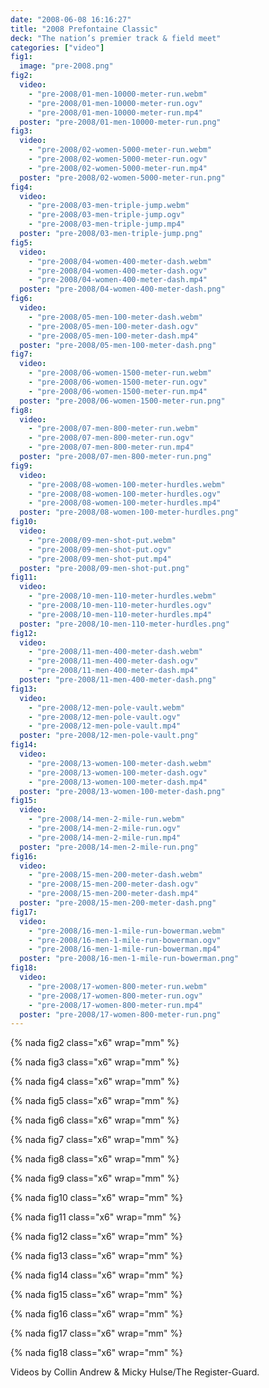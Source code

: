 ```yaml
---
date: "2008-06-08 16:16:27"
title: "2008 Prefontaine Classic"
deck: "The nation’s premier track & field meet"
categories: ["video"]
fig1:
  image: "pre-2008.png"
fig2:
  video:
    - "pre-2008/01-men-10000-meter-run.webm"
    - "pre-2008/01-men-10000-meter-run.ogv"
    - "pre-2008/01-men-10000-meter-run.mp4"
  poster: "pre-2008/01-men-10000-meter-run.png"
fig3:
  video:
    - "pre-2008/02-women-5000-meter-run.webm"
    - "pre-2008/02-women-5000-meter-run.ogv"
    - "pre-2008/02-women-5000-meter-run.mp4"
  poster: "pre-2008/02-women-5000-meter-run.png"
fig4:
  video:
    - "pre-2008/03-men-triple-jump.webm"
    - "pre-2008/03-men-triple-jump.ogv"
    - "pre-2008/03-men-triple-jump.mp4"
  poster: "pre-2008/03-men-triple-jump.png"
fig5:
  video:
    - "pre-2008/04-women-400-meter-dash.webm"
    - "pre-2008/04-women-400-meter-dash.ogv"
    - "pre-2008/04-women-400-meter-dash.mp4"
  poster: "pre-2008/04-women-400-meter-dash.png"
fig6:
  video:
    - "pre-2008/05-men-100-meter-dash.webm"
    - "pre-2008/05-men-100-meter-dash.ogv"
    - "pre-2008/05-men-100-meter-dash.mp4"
  poster: "pre-2008/05-men-100-meter-dash.png"
fig7:
  video:
    - "pre-2008/06-women-1500-meter-run.webm"
    - "pre-2008/06-women-1500-meter-run.ogv"
    - "pre-2008/06-women-1500-meter-run.mp4"
  poster: "pre-2008/06-women-1500-meter-run.png"
fig8:
  video:
    - "pre-2008/07-men-800-meter-run.webm"
    - "pre-2008/07-men-800-meter-run.ogv"
    - "pre-2008/07-men-800-meter-run.mp4"
  poster: "pre-2008/07-men-800-meter-run.png"
fig9:
  video:
    - "pre-2008/08-women-100-meter-hurdles.webm"
    - "pre-2008/08-women-100-meter-hurdles.ogv"
    - "pre-2008/08-women-100-meter-hurdles.mp4"
  poster: "pre-2008/08-women-100-meter-hurdles.png"
fig10:
  video:
    - "pre-2008/09-men-shot-put.webm"
    - "pre-2008/09-men-shot-put.ogv"
    - "pre-2008/09-men-shot-put.mp4"
  poster: "pre-2008/09-men-shot-put.png"
fig11:
  video:
    - "pre-2008/10-men-110-meter-hurdles.webm"
    - "pre-2008/10-men-110-meter-hurdles.ogv"
    - "pre-2008/10-men-110-meter-hurdles.mp4"
  poster: "pre-2008/10-men-110-meter-hurdles.png"
fig12:
  video:
    - "pre-2008/11-men-400-meter-dash.webm"
    - "pre-2008/11-men-400-meter-dash.ogv"
    - "pre-2008/11-men-400-meter-dash.mp4"
  poster: "pre-2008/11-men-400-meter-dash.png"
fig13:
  video:
    - "pre-2008/12-men-pole-vault.webm"
    - "pre-2008/12-men-pole-vault.ogv"
    - "pre-2008/12-men-pole-vault.mp4"
  poster: "pre-2008/12-men-pole-vault.png"
fig14:
  video:
    - "pre-2008/13-women-100-meter-dash.webm"
    - "pre-2008/13-women-100-meter-dash.ogv"
    - "pre-2008/13-women-100-meter-dash.mp4"
  poster: "pre-2008/13-women-100-meter-dash.png"
fig15:
  video:
    - "pre-2008/14-men-2-mile-run.webm"
    - "pre-2008/14-men-2-mile-run.ogv"
    - "pre-2008/14-men-2-mile-run.mp4"
  poster: "pre-2008/14-men-2-mile-run.png"
fig16:
  video:
    - "pre-2008/15-men-200-meter-dash.webm"
    - "pre-2008/15-men-200-meter-dash.ogv"
    - "pre-2008/15-men-200-meter-dash.mp4"
  poster: "pre-2008/15-men-200-meter-dash.png"
fig17:
  video:
    - "pre-2008/16-men-1-mile-run-bowerman.webm"
    - "pre-2008/16-men-1-mile-run-bowerman.ogv"
    - "pre-2008/16-men-1-mile-run-bowerman.mp4"
  poster: "pre-2008/16-men-1-mile-run-bowerman.png"
fig18:
  video:
    - "pre-2008/17-women-800-meter-run.webm"
    - "pre-2008/17-women-800-meter-run.ogv"
    - "pre-2008/17-women-800-meter-run.mp4"
  poster: "pre-2008/17-women-800-meter-run.png"
---
```


{% nada fig2 class="x6" wrap="mm" %}

{% nada fig3 class="x6" wrap="mm" %}

{% nada fig4 class="x6" wrap="mm" %}

{% nada fig5 class="x6" wrap="mm" %}

{% nada fig6 class="x6" wrap="mm" %}

{% nada fig7 class="x6" wrap="mm" %}

{% nada fig8 class="x6" wrap="mm" %}

{% nada fig9 class="x6" wrap="mm" %}

{% nada fig10 class="x6" wrap="mm" %}

{% nada fig11 class="x6" wrap="mm" %}

{% nada fig12 class="x6" wrap="mm" %}

{% nada fig13 class="x6" wrap="mm" %}

{% nada fig14 class="x6" wrap="mm" %}

{% nada fig15 class="x6" wrap="mm" %}

{% nada fig16 class="x6" wrap="mm" %}

{% nada fig17 class="x6" wrap="mm" %}

{% nada fig18 class="x6" wrap="mm" %}

Videos by Collin Andrew & Micky Hulse/The Register-Guard.
